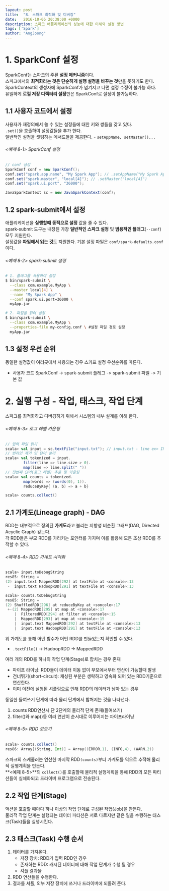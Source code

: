 ```yaml
---
layout: post
title:  "8. 스파크 최적화 및 디버깅"
date:   2016-10-05 20:38:00 +0000
description: 스파크 애플리케이션의 성능에 대한 이해와 설정 방법
tags: ['Spark']
author: "AngJoong"
---
```


# 1. SparkConf 설정
SparkConf는 스파크의 주된 **설정 메커니즘**이다.  
스파크에서의 **최적화라는 것은 단순하게 실행 설정을 바꾸는 것**만을 뜻하기도 한다.  
SparkContext의 생성자에 SparkConf가 넘겨지고 나면 설정 수정이 불가능 하다.  
유일하게 **로컬 저장 디렉터리 설정**만은 SparkConf로 설정이 불가능하다.  

## 1.1 사용자 코드에서 설정
사용자가 재정의해서 쓸 수 있는 설정들에 대한 키와 쌍들을 갖고 있다.  
`.set()`을 호출하여 설정값들을 추가 한다.  
일반적인 설정을 셋팅하는 메서드들을 제공한다. - `setAppName, setMaster()...`  

###### <예제 8-1> SparkConf 설정
```java
// conf 생성
SparkConf conf = new SparkConf();
conf.set("spark.app.name", "My Spark App"); // .setAppName("My Spark App")
conf.set("spark.master", "local[4]"); // .setMaster("local[4]")
conf.set("spark.ui.port", "36000");

JavaSparkContext sc = new JavaSparkContext(conf);
```

## 1.2 spark-submit에서 설정
애플리케이션을 **실행할때 동적으로 설정** 값을 줄 수 있다.  
spark-submit 도구는 내장된 가장 **일반적인 스파크 설정** 및 **범용적인 플래그**(`--conf`) 모두 지원한다.  
설정값을 **파일에서 읽는 것**도 지원한다. 기본 설정 파일은 `conf/spark-defaults.conf`이다.  

###### <예제 8-2> spark-submit 설정
```bash
# 1. 플래그를 사용하여 설정
$ bin/spark-submit \
  --class com.example.MyApp \
  --master local[4] \
  --name "My Spark App" \
  --conf spark.ui.port=36000 \
  myApp.jar

# 2. 파일을 읽어 설정
$ bin/spark-submit \
  --class com.example.MyApp \
  --properties-file my-config.conf \ #설정 파일 경로 설정
  myApp.jar
```

## 1.3 설정 우선 순위
동일한 설정값이 여러곳에서 사용되는 경우 스카프 설정 우선순위를 따른다.  
* 사용자 코드 SparkConf -> spark-submit 플레그 -> spark-submit 파일 -> 기본 값  


# 2. 실행 구성 - 작업, 태스크, 작업 단계
스파크를 최적화하고 디버깅하기 위해서 시스템의 내부 설계를 이해 한다.  

###### <예제 8-3> 로그 레벨 카운팅
``` scala
// 입력 파일 읽기
scala> val input = sc.textFile("input.txt"); // input.txt - line ex> INFO back to normal messages
// 빈라인 제거 및 단어 분리
scala> val tokenized = input.
		filter(line => line.size > 0).
        map(line => line.split(" "))
// 첫번째 단어(로그 레벨) 추출 및 카운팅
scala> val counts = tokenized.
		map(words => (words(0), 1)).
        reduceByKey{ (a, b) => a + b}

scala> counts.collect()
```

## 2.1 가계도(Lineage graph) - DAG
RDD는 내부적으로 정의된 **가계도**라고 불리는 지향성 비순환 그래프(DAG, Directed Acyclic Graph) 갖는다.  
각 RDD들은 부모 RDD를 가리키는 포인터를 가지며 이를 활용해 모든 조상 RDD를 추적할 수 있다.  

###### <예제 8-4> RDD 가계도 시각화
```scala
scala> input.toDebugString
res85: String =
(2) input.text MappedRDD[292] at textFile at <console>:13
 -  input.text HadoopRDD[291] at textFile at <console>:13

scala> counts.toDebugString
res85: String =
(2) ShuffledRDD[296] at reduceByKey at <soncole>:17
 +-(2) MappedRDD[295] at map at <console>:17
    |  FilteredRDD[294] at filter at <console>:15
    |  MappedRDD[293] at map at <console>:15
    |  input.text MappedRDD[292] at textFile at <console>:13
    |  input.text HadoopRDD[291] at textFile at <console>:13
```
위 가계도를 통해 어떤 함수가 어떤 RDD를 만들었는지 확인할 수 있다.  
* `.textFile()` -> HadoopRDD -> MappedRDD  

여러 개의 RDD를 하나의 작업 단계(Stage)로 합치는 경우 존재  
* 파이프 라이닝: RDD들이 데이터 이동 없이 부모에서부터 연산이 가능할때 발생  
* 건너뛰기(short-circuit): 캐싱된 부분은 생략하고 영속화 되어 있는 RDD기준으로 연산한다.  
* 이미 이전에 실행된 셔플링으로 인해 RDD의 데이터가 남아 있는 경우  

동일한 들여쓰기 단계에 따라 물리 단계에서 합쳐지는 것을 나타낸다.  
1. counts RDD연산시 단 2단계의 물리적 단계 존재(들여쓰기)  
2. filter()와 map()등 여러 연산이 순서대로 이루어지는 파이프라이닝  



###### <예제 8-5> RDD 모으기
```scala
scala> counts.collect()
res86: Array[(String, Int)] = Array((ERROR,1), (INFO,4), (WARN,2))
```
스파크의 스케줄러는 연산한 마지막 RDD`(counts)`부터 가계도를 역으로 추적해 물리적 실행계획을 만든다.  
**<예제 8-5>**의 `collect()`를 호출할때 물리적 실행계획을 통해 RDD의 모든 파티션들이 실체화되고 드라이버 프로그램으로 전송된다.  

## 2.2 작업 단계(Stage)
액션을 호출할 때마다 하나 이상의 작업 단계로 구성된 작업(Job)을 만든다.  
물리적 작업 단계는 실행되는 데이터 파티션은 서로 다르지만 같은 일을 수행하는 태스크(Task)들을 실행시킨다.  

## 2.3 태스크(Task) 수행 순서
1. 데이터를 가져온다.
	* 저장 장치: RDD가 입력 RDD인 경우
	* 존재하는 RDD: 캐시된 데이터에 대해 작업 단계가 수행 될 경우
	* 셔플 결과물
2. RDD 연산들을 수행한다.
3. 결과를 셔플, 외부 저장 장치에 쓰거나 드라이버에 되돌려 준다.
